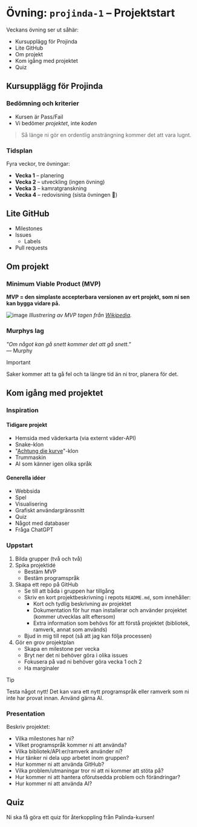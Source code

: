 # Övning: `projinda-1` – Projektstart

Veckans övning ser ut såhär:

- Kursupplägg för Projinda
- Lite GitHub
- Om projekt
- Kom igång med projektet
- Quiz

## Kursupplägg för Projinda

### Bedömning och kriterier

- Kursen är Pass/Fail
- Vi bedömer *projektet*, inte *koden*

> Så länge ni gör en ordentlig ansträngning kommer det att vara lugnt.

### Tidsplan 

Fyra veckor, tre övningar:

- **Vecka 1** – planering
- **Vecka 2** – utveckling (ingen övning)
- **Vecka 3** – kamratgranskning
- **Vecka 4** – redovisning (sista övningen 🥲)

## Lite GitHub

- Milestones
- Issues
    - Labels
- Pull requests

## Om projekt

### Minimum Viable Product (MVP)

**MVP = den simplaste accepterbara versionen av ert projekt, som ni sen kan bygga vidare på.**

![image](https://upload.wikimedia.org/wikipedia/commons/0/04/From_minimum_viable_product_to_more_complex_product.png)
*Illustrering av MVP tagen från [Wikipedia](https://en.wikipedia.org/wiki/Minimum_viable_product).*


### Murphys lag

*"Om något kan gå snett kommer det att gå snett."* \
— Murphy

> [!IMPORTANT]
> Saker kommer att ta gå fel och ta längre tid än ni tror, planera för det.

## Kom igång med projektet

### Inspiration

#### Tidigare projekt

- Hemsida med väderkarta (via externt väder-API)
- Snake-klon
- "[Achtung die kurve](https://www.youtube.com/watch?v=2T_-QfogpA8&ab_channel=lolamusi)"-klon
- Trummaskin
- AI som känner igen olika språk

#### Generella idéer

- Webbsida
- Spel
- Visualisering
- Grafiskt användargränssnitt
- Quiz
- Något med databaser
- Fråga ChatGPT

### Uppstart

1. Bilda grupper (två och två)
1. Spika projektidé
    - Bestäm MVP
    - Bestäm programspråk
1. Skapa ett repo på GitHub
    - Se till att båda i gruppen har tillgång
    - Skriv en kort projektbeskrivning i repots `README.md`, som innehåller:
        - Kort och tydlig beskrivning av projektet
        - Dokumentation för hur man installerar och använder projektet (kommer utvecklas allt eftersom)
        - Extra information som behövs för att förstå projektet (bibliotek, ramverk, annat som används)
    - Bjud in mig till repot (så att jag kan följa processen)
1. Gör en grov projektplan
    - Skapa en milestone per vecka
    - Bryt ner det ni behöver göra i olika issues
    - Fokusera på vad ni behöver göra vecka 1 och 2
    - Ha marginaler

> [!TIP]
> Testa något nytt! Det kan vara ett nytt programspråk eller ramverk som ni inte har provat innan. Använd gärna AI.

### Presentation

Beskriv projektet:

- Vilka milestones har ni?
- Vilket programspråk kommer ni att använda?
- Vilka bibliotek/API:er/ramverk använder ni?
- Hur tänker ni dela upp arbetet inom gruppen?
- Hur kommer ni att använda GitHub?
- Vilka problem/utmaningar tror ni att ni kommer att stöta på?
- Hur kommer ni att hantera oförutsedda problem och förändringar?
- Hur kommer ni att använda AI?

## Quiz

Ni ska få göra ett quiz för återkoppling från Palinda-kursen!